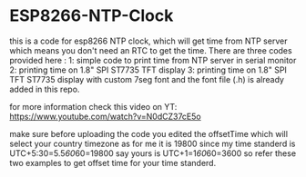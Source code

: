 # ESP8266-NTP-Clock
this is a code for esp8266 NTP clock, which will get time from NTP server which means you don't need an RTC to get the time.
There are three codes provided here :
1: simple code to print time from NTP server in serial monitor
2: printing time on 1.8" SPI ST7735 TFT display
3: printing time on 1.8" SPI TFT ST7735 display with custom 7seg font and the font file (.h) is already added in this repo.

for more information check this video on YT:
https://www.youtube.com/watch?v=N0dCZ37cE5o


make sure before uploading the code you edited the offsetTime which will select your country timezone as for me it is 19800
since my time standerd is UTC+5:30=5.5*60*60=19800
say yours is UTC+1=1*60*60=3600
so refer these two examples to get offset time for your time standerd.
